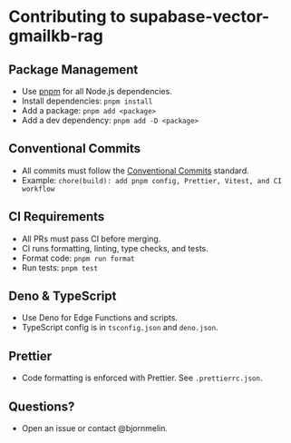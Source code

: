 # Contributing to supabase-vector-gmailkb-rag

## Package Management

- Use [pnpm](https://pnpm.io/) for all Node.js dependencies.
- Install dependencies: `pnpm install`
- Add a package: `pnpm add <package>`
- Add a dev dependency: `pnpm add -D <package>`

## Conventional Commits

- All commits must follow the [Conventional Commits](https://www.conventionalcommits.org/) standard.
- Example: `chore(build): add pnpm config, Prettier, Vitest, and CI workflow`

## CI Requirements

- All PRs must pass CI before merging.
- CI runs formatting, linting, type checks, and tests.
- Format code: `pnpm run format`
- Run tests: `pnpm test`

## Deno & TypeScript

- Use Deno for Edge Functions and scripts.
- TypeScript config is in `tsconfig.json` and `deno.json`.

## Prettier

- Code formatting is enforced with Prettier. See `.prettierrc.json`.

## Questions?

- Open an issue or contact @bjornmelin.
